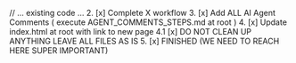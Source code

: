 // ... existing code ...
2. [x] Complete X workflow
3. [x] Add ALL AI Agent Comments ( execute AGENT_COMMENTS_STEPS.md at root )
4. [x] Update index.html at root with link to new page
4.1 [x] DO NOT CLEAN UP ANYTHING LEAVE ALL FILES AS IS
5. [x] FINISHED (WE NEED TO REACH HERE SUPER IMPORTANT)